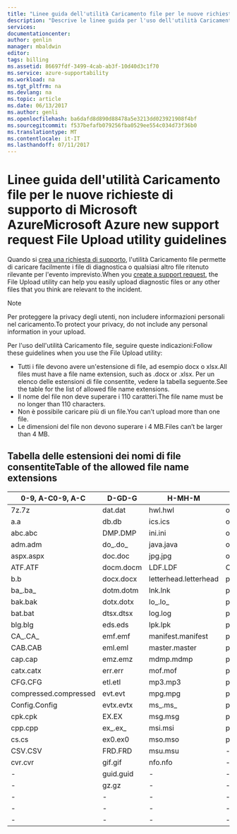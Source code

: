 ```yaml
---
title: "Linee guida dell'utilità Caricamento file per le nuove richieste di supporto di Microsoft Azure | Documentazione Microsoft"
description: "Descrive le linee guida per l'uso dell'utilità Caricamento file per le nuove richieste di supporto di Microsoft Azure"
services: 
documentationcenter: 
author: genlin
manager: mbaldwin
editor: 
tags: billing
ms.assetid: 86697fdf-3499-4cab-ab3f-10d40d3c1f70
ms.service: azure-supportability
ms.workload: na
ms.tgt_pltfrm: na
ms.devlang: na
ms.topic: article
ms.date: 06/13/2017
ms.author: genli
ms.openlocfilehash: ba6dafd8d890d88478a5e3213dd023921908f4bf
ms.sourcegitcommit: f537befafb079256fba0529ee554c034d73f36b0
ms.translationtype: MT
ms.contentlocale: it-IT
ms.lasthandoff: 07/11/2017
---
```

# <a name="microsoft-azure-new-support-request-file-upload-utility-guidelines"></a><span data-ttu-id="a253e-103">Linee guida dell'utilità Caricamento file per le nuove richieste di supporto di Microsoft Azure</span><span class="sxs-lookup"><span data-stu-id="a253e-103">Microsoft Azure new support request File Upload utility guidelines</span></span>
<span data-ttu-id="a253e-104">Quando si [crea una richiesta di supporto](https://portal.azure.com/#create/Microsoft.Support), l'utilità Caricamento file permette di caricare facilmente i file di diagnostica o qualsiasi altro file ritenuto rilevante per l'evento imprevisto.</span><span class="sxs-lookup"><span data-stu-id="a253e-104">When you [create a support request](https://portal.azure.com/#create/Microsoft.Support), the File Upload utility can help you easily upload diagnostic files or any other files that you think are relevant to the incident.</span></span>  

> [!NOTE]
> <span data-ttu-id="a253e-105">Per proteggere la privacy degli utenti, non includere informazioni personali nel caricamento.</span><span class="sxs-lookup"><span data-stu-id="a253e-105">To protect your privacy, do not include any personal information in your upload.</span></span>
>
>

<span data-ttu-id="a253e-106">Per l'uso dell'utilità Caricamento file, seguire queste indicazioni:</span><span class="sxs-lookup"><span data-stu-id="a253e-106">Follow these guidelines when you use the File Upload utility:</span></span>

* <span data-ttu-id="a253e-107">Tutti i file devono avere un'estensione di file, ad esempio docx o xlsx.</span><span class="sxs-lookup"><span data-stu-id="a253e-107">All files must have a file name extension, such as .docx or .xlsx.</span></span> <span data-ttu-id="a253e-108">Per un elenco delle estensioni di file consentite, vedere la tabella seguente.</span><span class="sxs-lookup"><span data-stu-id="a253e-108">See the table for the list of allowed file name extensions.</span></span>
* <span data-ttu-id="a253e-109">Il nome del file non deve superare i 110 caratteri.</span><span class="sxs-lookup"><span data-stu-id="a253e-109">The file name must be no longer than 110 characters.</span></span>
* <span data-ttu-id="a253e-110">Non è possibile caricare più di un file.</span><span class="sxs-lookup"><span data-stu-id="a253e-110">You can’t upload more than one file.</span></span>
* <span data-ttu-id="a253e-111">Le dimensioni del file non devono superare i 4 MB.</span><span class="sxs-lookup"><span data-stu-id="a253e-111">Files can’t be larger than 4 MB.</span></span>

## <a name="table-of-the-allowed-file-name-extensions"></a><span data-ttu-id="a253e-112">Tabella delle estensioni dei nomi di file consentite</span><span class="sxs-lookup"><span data-stu-id="a253e-112">Table of the allowed file name extensions</span></span>
| <span data-ttu-id="a253e-113">0-9, A-C</span><span class="sxs-lookup"><span data-stu-id="a253e-113">0-9, A-C</span></span>    | <span data-ttu-id="a253e-114">D-G</span><span class="sxs-lookup"><span data-stu-id="a253e-114">D-G</span></span>   | <span data-ttu-id="a253e-115">H-M</span><span class="sxs-lookup"><span data-stu-id="a253e-115">H-M</span></span>         | <span data-ttu-id="a253e-116">N-P</span><span class="sxs-lookup"><span data-stu-id="a253e-116">N-P</span></span>   | <span data-ttu-id="a253e-117">R-T</span><span class="sxs-lookup"><span data-stu-id="a253e-117">R-T</span></span>      | <span data-ttu-id="a253e-118">U-W</span><span class="sxs-lookup"><span data-stu-id="a253e-118">U-W</span></span>        | <span data-ttu-id="a253e-119">X-Z</span><span class="sxs-lookup"><span data-stu-id="a253e-119">X-Z</span></span>     |
|-------------|-------|-------------|-------|----------|------------|---------|
| <span data-ttu-id="a253e-120">7z</span><span class="sxs-lookup"><span data-stu-id="a253e-120">.7z</span></span>         | <span data-ttu-id="a253e-121">dat</span><span class="sxs-lookup"><span data-stu-id="a253e-121">.dat</span></span>  | <span data-ttu-id="a253e-122">hwl</span><span class="sxs-lookup"><span data-stu-id="a253e-122">.hwl</span></span>        | <span data-ttu-id="a253e-123">odx</span><span class="sxs-lookup"><span data-stu-id="a253e-123">.odx</span></span>  | <span data-ttu-id="a253e-124">rar</span><span class="sxs-lookup"><span data-stu-id="a253e-124">.rar</span></span>     | <span data-ttu-id="a253e-125">tdb</span><span class="sxs-lookup"><span data-stu-id="a253e-125">.tdb</span></span>       | <span data-ttu-id="a253e-126">xlam</span><span class="sxs-lookup"><span data-stu-id="a253e-126">.xlam</span></span>   |
| <span data-ttu-id="a253e-127">a</span><span class="sxs-lookup"><span data-stu-id="a253e-127">.a</span></span>          | <span data-ttu-id="a253e-128">db</span><span class="sxs-lookup"><span data-stu-id="a253e-128">.db</span></span>   | <span data-ttu-id="a253e-129">ics</span><span class="sxs-lookup"><span data-stu-id="a253e-129">.ics</span></span>        | <span data-ttu-id="a253e-130">oft</span><span class="sxs-lookup"><span data-stu-id="a253e-130">.oft</span></span>  | <span data-ttu-id="a253e-131">rdl</span><span class="sxs-lookup"><span data-stu-id="a253e-131">.rdl</span></span>     | <span data-ttu-id="a253e-132">tdf</span><span class="sxs-lookup"><span data-stu-id="a253e-132">.tdf</span></span>       | <span data-ttu-id="a253e-133">xlr</span><span class="sxs-lookup"><span data-stu-id="a253e-133">.xlr</span></span>    |
| <span data-ttu-id="a253e-134">abc</span><span class="sxs-lookup"><span data-stu-id="a253e-134">.abc</span></span>        | <span data-ttu-id="a253e-135">DMP</span><span class="sxs-lookup"><span data-stu-id="a253e-135">.DMP</span></span>  | <span data-ttu-id="a253e-136">ini</span><span class="sxs-lookup"><span data-stu-id="a253e-136">.ini</span></span>        | <span data-ttu-id="a253e-137">old</span><span class="sxs-lookup"><span data-stu-id="a253e-137">.old</span></span>  | <span data-ttu-id="a253e-138">rdlc</span><span class="sxs-lookup"><span data-stu-id="a253e-138">.rdlc</span></span>    | <span data-ttu-id="a253e-139">text</span><span class="sxs-lookup"><span data-stu-id="a253e-139">.text</span></span>      | <span data-ttu-id="a253e-140">xls</span><span class="sxs-lookup"><span data-stu-id="a253e-140">.xls</span></span>    |
| <span data-ttu-id="a253e-141">adm</span><span class="sxs-lookup"><span data-stu-id="a253e-141">.adm</span></span>        | <span data-ttu-id="a253e-142">do_</span><span class="sxs-lookup"><span data-stu-id="a253e-142">.do_</span></span>  | <span data-ttu-id="a253e-143">java</span><span class="sxs-lookup"><span data-stu-id="a253e-143">.java</span></span>       | <span data-ttu-id="a253e-144">one</span><span class="sxs-lookup"><span data-stu-id="a253e-144">.one</span></span>  | <span data-ttu-id="a253e-145">re_</span><span class="sxs-lookup"><span data-stu-id="a253e-145">.re_</span></span>     | <span data-ttu-id="a253e-146">thmx</span><span class="sxs-lookup"><span data-stu-id="a253e-146">.thmx</span></span>      | <span data-ttu-id="a253e-147">xlsb</span><span class="sxs-lookup"><span data-stu-id="a253e-147">.xlsb</span></span>   |
| <span data-ttu-id="a253e-148">aspx</span><span class="sxs-lookup"><span data-stu-id="a253e-148">.aspx</span></span>       | <span data-ttu-id="a253e-149">doc</span><span class="sxs-lookup"><span data-stu-id="a253e-149">.doc</span></span>  | <span data-ttu-id="a253e-150">jpg</span><span class="sxs-lookup"><span data-stu-id="a253e-150">.jpg</span></span>        | <span data-ttu-id="a253e-151">osd</span><span class="sxs-lookup"><span data-stu-id="a253e-151">.osd</span></span>  | <span data-ttu-id="a253e-152">reg</span><span class="sxs-lookup"><span data-stu-id="a253e-152">.reg</span></span>     | <span data-ttu-id="a253e-153">tif</span><span class="sxs-lookup"><span data-stu-id="a253e-153">.tif</span></span>       | <span data-ttu-id="a253e-154">xlsm</span><span class="sxs-lookup"><span data-stu-id="a253e-154">.xlsm</span></span>   |
| <span data-ttu-id="a253e-155">ATF</span><span class="sxs-lookup"><span data-stu-id="a253e-155">.ATF</span></span>        | <span data-ttu-id="a253e-156">docm</span><span class="sxs-lookup"><span data-stu-id="a253e-156">.docm</span></span> | <span data-ttu-id="a253e-157">LDF</span><span class="sxs-lookup"><span data-stu-id="a253e-157">.LDF</span></span>        | <span data-ttu-id="a253e-158">OUT</span><span class="sxs-lookup"><span data-stu-id="a253e-158">.OUT</span></span>  | <span data-ttu-id="a253e-159">remove</span><span class="sxs-lookup"><span data-stu-id="a253e-159">.remove</span></span>  | <span data-ttu-id="a253e-160">trc</span><span class="sxs-lookup"><span data-stu-id="a253e-160">.trc</span></span>       | <span data-ttu-id="a253e-161">xlsx</span><span class="sxs-lookup"><span data-stu-id="a253e-161">.xlsx</span></span>   |
| <span data-ttu-id="a253e-162">b</span><span class="sxs-lookup"><span data-stu-id="a253e-162">.b</span></span>          | <span data-ttu-id="a253e-163">docx</span><span class="sxs-lookup"><span data-stu-id="a253e-163">.docx</span></span> | <span data-ttu-id="a253e-164">letterhead</span><span class="sxs-lookup"><span data-stu-id="a253e-164">.letterhead</span></span> | <span data-ttu-id="a253e-165">p1</span><span class="sxs-lookup"><span data-stu-id="a253e-165">.p1</span></span>   | <span data-ttu-id="a253e-166">ren</span><span class="sxs-lookup"><span data-stu-id="a253e-166">.ren</span></span>     | <span data-ttu-id="a253e-167">TTD</span><span class="sxs-lookup"><span data-stu-id="a253e-167">.TTD</span></span>       | <span data-ttu-id="a253e-168">xlt</span><span class="sxs-lookup"><span data-stu-id="a253e-168">.xlt</span></span>    |
| <span data-ttu-id="a253e-169">ba_</span><span class="sxs-lookup"><span data-stu-id="a253e-169">.ba_</span></span>        | <span data-ttu-id="a253e-170">dotm</span><span class="sxs-lookup"><span data-stu-id="a253e-170">.dotm</span></span> | <span data-ttu-id="a253e-171">lnk</span><span class="sxs-lookup"><span data-stu-id="a253e-171">.lnk</span></span>        | <span data-ttu-id="a253e-172">pcap</span><span class="sxs-lookup"><span data-stu-id="a253e-172">.pcap</span></span> | <span data-ttu-id="a253e-173">rename</span><span class="sxs-lookup"><span data-stu-id="a253e-173">.rename</span></span>  | <span data-ttu-id="a253e-174">tx_</span><span class="sxs-lookup"><span data-stu-id="a253e-174">.tx_</span></span>       | <span data-ttu-id="a253e-175">xltx</span><span class="sxs-lookup"><span data-stu-id="a253e-175">.xltx</span></span>   |
| <span data-ttu-id="a253e-176">bak</span><span class="sxs-lookup"><span data-stu-id="a253e-176">.bak</span></span>        | <span data-ttu-id="a253e-177">dotx</span><span class="sxs-lookup"><span data-stu-id="a253e-177">.dotx</span></span> | <span data-ttu-id="a253e-178">lo_</span><span class="sxs-lookup"><span data-stu-id="a253e-178">.lo_</span></span>        | <span data-ttu-id="a253e-179">pdb</span><span class="sxs-lookup"><span data-stu-id="a253e-179">.pdb</span></span>  | <span data-ttu-id="a253e-180">rft</span><span class="sxs-lookup"><span data-stu-id="a253e-180">.rft</span></span>     | <span data-ttu-id="a253e-181">txt</span><span class="sxs-lookup"><span data-stu-id="a253e-181">.txt</span></span>       | <span data-ttu-id="a253e-182">xml</span><span class="sxs-lookup"><span data-stu-id="a253e-182">.xml</span></span>    |
| <span data-ttu-id="a253e-183">bat</span><span class="sxs-lookup"><span data-stu-id="a253e-183">.bat</span></span>        | <span data-ttu-id="a253e-184">dtsx</span><span class="sxs-lookup"><span data-stu-id="a253e-184">.dtsx</span></span> | <span data-ttu-id="a253e-185">log</span><span class="sxs-lookup"><span data-stu-id="a253e-185">.log</span></span>        | <span data-ttu-id="a253e-186">pdf</span><span class="sxs-lookup"><span data-stu-id="a253e-186">.pdf</span></span>  | <span data-ttu-id="a253e-187">rpt</span><span class="sxs-lookup"><span data-stu-id="a253e-187">.rpt</span></span>     | <span data-ttu-id="a253e-188">uccapilog</span><span class="sxs-lookup"><span data-stu-id="a253e-188">.uccapilog</span></span> | <span data-ttu-id="a253e-189">xmla</span><span class="sxs-lookup"><span data-stu-id="a253e-189">.xmla</span></span>   |
| <span data-ttu-id="a253e-190">blg</span><span class="sxs-lookup"><span data-stu-id="a253e-190">.blg</span></span>        | <span data-ttu-id="a253e-191">eds</span><span class="sxs-lookup"><span data-stu-id="a253e-191">.eds</span></span>  | <span data-ttu-id="a253e-192">lpk</span><span class="sxs-lookup"><span data-stu-id="a253e-192">.lpk</span></span>        | <span data-ttu-id="a253e-193">piz</span><span class="sxs-lookup"><span data-stu-id="a253e-193">.piz</span></span>  | <span data-ttu-id="a253e-194">rte</span><span class="sxs-lookup"><span data-stu-id="a253e-194">.rte</span></span>     | <span data-ttu-id="a253e-195">uccplog</span><span class="sxs-lookup"><span data-stu-id="a253e-195">.uccplog</span></span>   | <span data-ttu-id="a253e-196">xps</span><span class="sxs-lookup"><span data-stu-id="a253e-196">.xps</span></span>    |
| <span data-ttu-id="a253e-197">CA_</span><span class="sxs-lookup"><span data-stu-id="a253e-197">.CA_</span></span>        | <span data-ttu-id="a253e-198">emf</span><span class="sxs-lookup"><span data-stu-id="a253e-198">.emf</span></span>  | <span data-ttu-id="a253e-199">manifest</span><span class="sxs-lookup"><span data-stu-id="a253e-199">.manifest</span></span>   | <span data-ttu-id="a253e-200">pmls</span><span class="sxs-lookup"><span data-stu-id="a253e-200">.pmls</span></span> | <span data-ttu-id="a253e-201">rtf</span><span class="sxs-lookup"><span data-stu-id="a253e-201">.rtf</span></span>     | <span data-ttu-id="a253e-202">udcx</span><span class="sxs-lookup"><span data-stu-id="a253e-202">.udcx</span></span>      | <span data-ttu-id="a253e-203">xsd</span><span class="sxs-lookup"><span data-stu-id="a253e-203">.xsd</span></span>    |
| <span data-ttu-id="a253e-204">CAB</span><span class="sxs-lookup"><span data-stu-id="a253e-204">.CAB</span></span>        | <span data-ttu-id="a253e-205">eml</span><span class="sxs-lookup"><span data-stu-id="a253e-205">.eml</span></span>  | <span data-ttu-id="a253e-206">master</span><span class="sxs-lookup"><span data-stu-id="a253e-206">.master</span></span>     | <span data-ttu-id="a253e-207">png</span><span class="sxs-lookup"><span data-stu-id="a253e-207">.png</span></span>  | <span data-ttu-id="a253e-208">run</span><span class="sxs-lookup"><span data-stu-id="a253e-208">.run</span></span>     | <span data-ttu-id="a253e-209">vb_</span><span class="sxs-lookup"><span data-stu-id="a253e-209">.vb_</span></span>       | <span data-ttu-id="a253e-210">xsn</span><span class="sxs-lookup"><span data-stu-id="a253e-210">.xsn</span></span>    |
| <span data-ttu-id="a253e-211">cap</span><span class="sxs-lookup"><span data-stu-id="a253e-211">.cap</span></span>        | <span data-ttu-id="a253e-212">emz</span><span class="sxs-lookup"><span data-stu-id="a253e-212">.emz</span></span>  | <span data-ttu-id="a253e-213">mdmp</span><span class="sxs-lookup"><span data-stu-id="a253e-213">.mdmp</span></span>       | <span data-ttu-id="a253e-214">potx</span><span class="sxs-lookup"><span data-stu-id="a253e-214">.potx</span></span> | <span data-ttu-id="a253e-215">saz</span><span class="sxs-lookup"><span data-stu-id="a253e-215">.saz</span></span>     | <span data-ttu-id="a253e-216">vbs_</span><span class="sxs-lookup"><span data-stu-id="a253e-216">.vbs_</span></span>      | <span data-ttu-id="a253e-217">xxx</span><span class="sxs-lookup"><span data-stu-id="a253e-217">.xxx</span></span>    |
| <span data-ttu-id="a253e-218">catx</span><span class="sxs-lookup"><span data-stu-id="a253e-218">.catx</span></span>       | <span data-ttu-id="a253e-219">err</span><span class="sxs-lookup"><span data-stu-id="a253e-219">.err</span></span>  | <span data-ttu-id="a253e-220">mof</span><span class="sxs-lookup"><span data-stu-id="a253e-220">.mof</span></span>        | <span data-ttu-id="a253e-221">ppt</span><span class="sxs-lookup"><span data-stu-id="a253e-221">.ppt</span></span>  | <span data-ttu-id="a253e-222">sql</span><span class="sxs-lookup"><span data-stu-id="a253e-222">.sql</span></span>     | <span data-ttu-id="a253e-223">vcf</span><span class="sxs-lookup"><span data-stu-id="a253e-223">.vcf</span></span>       | <span data-ttu-id="a253e-224">z_</span><span class="sxs-lookup"><span data-stu-id="a253e-224">.z_</span></span>     |
| <span data-ttu-id="a253e-225">CFG</span><span class="sxs-lookup"><span data-stu-id="a253e-225">.CFG</span></span>        | <span data-ttu-id="a253e-226">etl</span><span class="sxs-lookup"><span data-stu-id="a253e-226">.etl</span></span>  | <span data-ttu-id="a253e-227">mp3</span><span class="sxs-lookup"><span data-stu-id="a253e-227">.mp3</span></span>        | <span data-ttu-id="a253e-228">pptm</span><span class="sxs-lookup"><span data-stu-id="a253e-228">.pptm</span></span> | <span data-ttu-id="a253e-229">sqlplan</span><span class="sxs-lookup"><span data-stu-id="a253e-229">.sqlplan</span></span> | <span data-ttu-id="a253e-230">vsd</span><span class="sxs-lookup"><span data-stu-id="a253e-230">.vsd</span></span>       | <span data-ttu-id="a253e-231">z01</span><span class="sxs-lookup"><span data-stu-id="a253e-231">.z01</span></span>    |
| <span data-ttu-id="a253e-232">compressed</span><span class="sxs-lookup"><span data-stu-id="a253e-232">.compressed</span></span> | <span data-ttu-id="a253e-233">evt</span><span class="sxs-lookup"><span data-stu-id="a253e-233">.evt</span></span>  | <span data-ttu-id="a253e-234">mpg</span><span class="sxs-lookup"><span data-stu-id="a253e-234">.mpg</span></span>        | <span data-ttu-id="a253e-235">pptx</span><span class="sxs-lookup"><span data-stu-id="a253e-235">.pptx</span></span> | <span data-ttu-id="a253e-236">stp</span><span class="sxs-lookup"><span data-stu-id="a253e-236">.stp</span></span>     | <span data-ttu-id="a253e-237">wdb</span><span class="sxs-lookup"><span data-stu-id="a253e-237">.wdb</span></span>       | <span data-ttu-id="a253e-238">z02</span><span class="sxs-lookup"><span data-stu-id="a253e-238">.z02</span></span>    |
| <span data-ttu-id="a253e-239">Config</span><span class="sxs-lookup"><span data-stu-id="a253e-239">.Config</span></span>     | <span data-ttu-id="a253e-240">evtx</span><span class="sxs-lookup"><span data-stu-id="a253e-240">.evtx</span></span> | <span data-ttu-id="a253e-241">ms_</span><span class="sxs-lookup"><span data-stu-id="a253e-241">.ms_</span></span>        | <span data-ttu-id="a253e-242">prn</span><span class="sxs-lookup"><span data-stu-id="a253e-242">.prn</span></span>  | <span data-ttu-id="a253e-243">svclog</span><span class="sxs-lookup"><span data-stu-id="a253e-243">.svclog</span></span>  | <span data-ttu-id="a253e-244">wks</span><span class="sxs-lookup"><span data-stu-id="a253e-244">.wks</span></span>       | <span data-ttu-id="a253e-245">zi</span><span class="sxs-lookup"><span data-stu-id="a253e-245">.zi</span></span>     |
| <span data-ttu-id="a253e-246">cpk</span><span class="sxs-lookup"><span data-stu-id="a253e-246">.cpk</span></span>        | <span data-ttu-id="a253e-247">EX</span><span class="sxs-lookup"><span data-stu-id="a253e-247">.EX</span></span>   | <span data-ttu-id="a253e-248">msg</span><span class="sxs-lookup"><span data-stu-id="a253e-248">.msg</span></span>        | <span data-ttu-id="a253e-249">psf</span><span class="sxs-lookup"><span data-stu-id="a253e-249">.psf</span></span>  |   -       | <span data-ttu-id="a253e-250">wma</span><span class="sxs-lookup"><span data-stu-id="a253e-250">.wma</span></span>       | <span data-ttu-id="a253e-251">zi_</span><span class="sxs-lookup"><span data-stu-id="a253e-251">.zi_</span></span>    |
| <span data-ttu-id="a253e-252">cpp</span><span class="sxs-lookup"><span data-stu-id="a253e-252">.cpp</span></span>        | <span data-ttu-id="a253e-253">ex_</span><span class="sxs-lookup"><span data-stu-id="a253e-253">.ex_</span></span>  | <span data-ttu-id="a253e-254">msi</span><span class="sxs-lookup"><span data-stu-id="a253e-254">.msi</span></span>        | <span data-ttu-id="a253e-255">pst</span><span class="sxs-lookup"><span data-stu-id="a253e-255">.pst</span></span>  |  -        | <span data-ttu-id="a253e-256">wmv</span><span class="sxs-lookup"><span data-stu-id="a253e-256">.wmv</span></span>       | <span data-ttu-id="a253e-257">zip</span><span class="sxs-lookup"><span data-stu-id="a253e-257">.zip</span></span>    |
| <span data-ttu-id="a253e-258">cs</span><span class="sxs-lookup"><span data-stu-id="a253e-258">.cs</span></span>         | <span data-ttu-id="a253e-259">ex0</span><span class="sxs-lookup"><span data-stu-id="a253e-259">.ex0</span></span>  | <span data-ttu-id="a253e-260">mso</span><span class="sxs-lookup"><span data-stu-id="a253e-260">.mso</span></span>        | <span data-ttu-id="a253e-261">pub</span><span class="sxs-lookup"><span data-stu-id="a253e-261">.pub</span></span>  | -         | <span data-ttu-id="a253e-262">wmz</span><span class="sxs-lookup"><span data-stu-id="a253e-262">.wmz</span></span>       | <span data-ttu-id="a253e-263">zip_</span><span class="sxs-lookup"><span data-stu-id="a253e-263">.zip_</span></span>   |
| <span data-ttu-id="a253e-264">CSV</span><span class="sxs-lookup"><span data-stu-id="a253e-264">.CSV</span></span>        | <span data-ttu-id="a253e-265">FRD</span><span class="sxs-lookup"><span data-stu-id="a253e-265">.FRD</span></span>  | <span data-ttu-id="a253e-266">msu</span><span class="sxs-lookup"><span data-stu-id="a253e-266">.msu</span></span>        | -      |-          | <span data-ttu-id="a253e-267">wps</span><span class="sxs-lookup"><span data-stu-id="a253e-267">.wps</span></span>       | <span data-ttu-id="a253e-268">zipp</span><span class="sxs-lookup"><span data-stu-id="a253e-268">.zipp</span></span>   |
| <span data-ttu-id="a253e-269">cvr</span><span class="sxs-lookup"><span data-stu-id="a253e-269">.cvr</span></span>        | <span data-ttu-id="a253e-270">gif</span><span class="sxs-lookup"><span data-stu-id="a253e-270">.gif</span></span>  | <span data-ttu-id="a253e-271">nfo</span><span class="sxs-lookup"><span data-stu-id="a253e-271">.nfo</span></span>        | -      |-          | <span data-ttu-id="a253e-272">wpt</span><span class="sxs-lookup"><span data-stu-id="a253e-272">.wpt</span></span>       | <span data-ttu-id="a253e-273">zipped</span><span class="sxs-lookup"><span data-stu-id="a253e-273">.zipped</span></span> |
| -            | <span data-ttu-id="a253e-274">guid</span><span class="sxs-lookup"><span data-stu-id="a253e-274">.guid</span></span> | -            | -      | -         | <span data-ttu-id="a253e-275">wsdl</span><span class="sxs-lookup"><span data-stu-id="a253e-275">.wsdl</span></span>      | <span data-ttu-id="a253e-276">zippy</span><span class="sxs-lookup"><span data-stu-id="a253e-276">.zippy</span></span>  |
| -            | <span data-ttu-id="a253e-277">gz</span><span class="sxs-lookup"><span data-stu-id="a253e-277">.gz</span></span>   | -            | -      | -         | <span data-ttu-id="a253e-278">wsp</span><span class="sxs-lookup"><span data-stu-id="a253e-278">.wsp</span></span>       | <span data-ttu-id="a253e-279">zipx</span><span class="sxs-lookup"><span data-stu-id="a253e-279">.zipx</span></span>   |
| -            | -      | -            | -      | -         | <span data-ttu-id="a253e-280">wtl</span><span class="sxs-lookup"><span data-stu-id="a253e-280">.wtl</span></span>       | <span data-ttu-id="a253e-281">zit</span><span class="sxs-lookup"><span data-stu-id="a253e-281">.zit</span></span>    |
| -            | -      | -            | -      | -         |     -       | <span data-ttu-id="a253e-282">zix</span><span class="sxs-lookup"><span data-stu-id="a253e-282">.zix</span></span>    |
| -            | -      | -            | -      | -         |  -          | <span data-ttu-id="a253e-283">zzz</span><span class="sxs-lookup"><span data-stu-id="a253e-283">.zzz</span></span>    |

